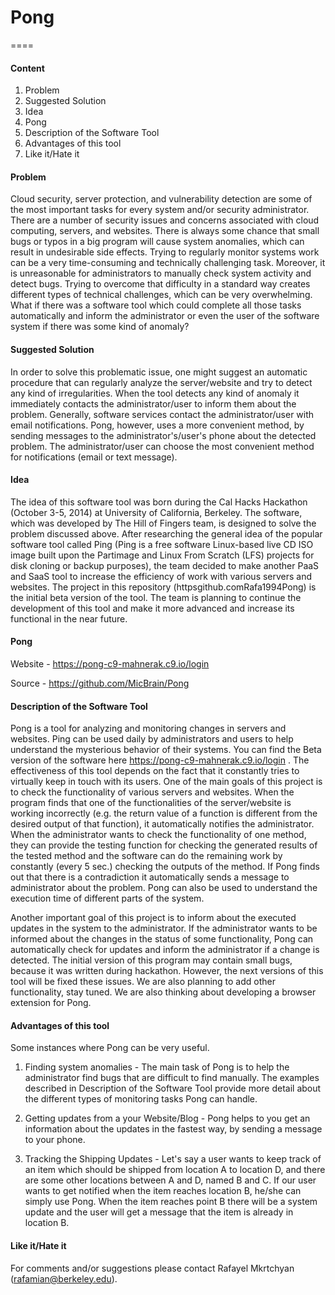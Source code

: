 # Pong
====

#### Content

1. Problem
2. Suggested Solution
3. Idea
4. Pong
5. Description of the Software Tool
6. Advantages of this tool
7. Like it/Hate it 


#### Problem

Cloud security, server protection, and vulnerability detection are some of the most important tasks for every system and/or security administrator. There are a number of security issues and concerns associated with cloud computing, servers, and websites. There is always some chance that small bugs or typos in a big program will cause system anomalies, which can result in undesirable side effects. Trying to regularly monitor systems work can be a very time-consuming and technically challenging task. Moreover, it is unreasonable for administrators to manually check system activity and detect bugs. Trying to overcome that difficulty in a standard way creates different types of technical challenges, which can be very overwhelming. What if there was a software tool which could complete all those tasks automatically and inform the administrator or even the user of the software system if there was some kind of anomaly?


#### Suggested Solution

In order to solve this problematic issue, one might suggest an automatic procedure that can regularly analyze the server/website and try to detect any kind of irregularities. When the tool detects any kind of anomaly it immediately contacts the administrator/user to inform them about the problem. Generally, software services contact the administrator/user with email notifications. Pong, however, uses a more convenient method, by sending messages to the administrator's/user's phone about the detected problem. The administrator/user can choose the most convenient method for notifications (email or text message).

#### Idea

The idea of this software tool was born during the Cal Hacks Hackathon (October 3-5, 2014) at University of California, Berkeley. The software, which was developed by The Hill of Fingers team, is designed to solve the problem discussed above. After researching the general idea of the popular software tool called Ping (Ping is a free software Linux-based live CD ISO image built upon the Partimage and Linux From Scratch (LFS) projects for disk cloning or backup purposes), the team decided to make another PaaS and SaaS tool to increase the efficiency of work with various servers and websites. The project in this repository (httpsgithub.comRafa1994Pong) is the initial beta version of the tool. The team is planning to continue the development of this tool and make it more advanced and increase its functional in the near future.

#### Pong

Website - https://pong-c9-mahnerak.c9.io/login

Source  - https://github.com/MicBrain/Pong

#### Description of the Software Tool


Pong is a tool for analyzing and monitoring changes in servers and websites. Ping can be used daily by administrators and users to help understand the mysterious behavior of their systems. You can find the Beta version of the software here https://pong-c9-mahnerak.c9.io/login . The effectiveness of this tool depends on the fact that it constantly tries to virtually keep in touch with its users. One of the main goals of this project is to check the functionality of various servers and websites. When the program finds that one of the functionalities of the server/website is working incorrectly (e.g. the return value of a function is different from the desired output of that function), it automatically notifies the administrator. When the administrator wants to check the functionality of one method, they can provide the testing function for checking the generated results of the tested method and the software can do the remaining work by constantly (every 5 sec.) checking the outputs of the method. If Pong finds out that there is a contradiction it automatically sends a message to administrator about the problem. Pong can also be used to understand the execution time of different parts of the system. 

Another important goal of this project is to inform about the executed updates in the system to the administrator. If the administrator wants to be informed about the changes in the status of some functionality, Pong can automatically check for updates and inform the administrator if a change is detected. The initial version of this program may contain small bugs, because it was written during hackathon. However, the next versions of this tool will be fixed these issues. We are also planning to add other functionality, stay tuned. We are also thinking about developing a browser extension for Pong.

#### Advantages of this tool

Some instances where Pong can be very useful.

1. Finding system anomalies - The main task of Pong is to help the administrator find bugs that are difficult to find manually. The examples described in Description of the Software Tool provide more detail about the different types of monitoring tasks Pong can handle.


2. Getting updates from a your Website/Blog - Pong helps to you get an information about the updates in the fastest way, by sending a message to your phone. 

3. Tracking the Shipping Updates - Let's say a user wants to keep track of an item which should be shipped from location A to location D, and there are some other locations between A and D, named B and C. If our user wants to get notified when the item reaches location B, he/she can simply use Pong. When the item reaches point B there will be a system update and the user will get a message that the item is already in location B.


#### Like it/Hate it

For comments and/or suggestions please contact Rafayel Mkrtchyan (rafamian@berkeley.edu).
